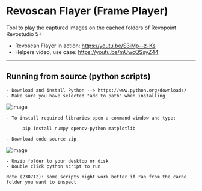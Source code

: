 # Revoscan Flayer (Frame Player)
Tool to play the captured images on the cached folders of Revopoint Revostudio 5+ 

- Revoscan Flayer in action: https://youtu.be/S3iMp--z-Ks
- Helpers video, use case: https://youtu.be/mUwcQSsyZ44

----


## Running from source (python scripts)


```
- Download and install Python --> https://www.python.org/downloads/
- Make sure you have selected "add to path" when installing
```

![image](https://github.com/X3msnake/revoscan-frame-player/assets/11083514/69d08b16-f74d-424a-a56b-b69c7a6c788a)

```
- To install required libraries open a command window and type:

      pip install numpy opencv-python matplotlib

- Download code source zip
```

![image](https://github.com/X3msnake/revoscan-frame-player/assets/11083514/d49bd687-5db5-48d3-9b32-e86216f37142)

```
- Unzip folder to your desktop or disk
- Double click python script to run

Note (230712): some scripts might work better if ran from the cache folder you want to inspect

```



